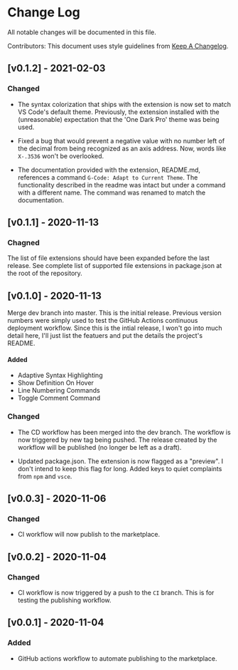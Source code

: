 # Change Log

All notable changes will be documented in this file.

Contributors: This document uses style guidelines from [Keep A Changelog](http://keepachangelog.com/).

## [v0.1.2] - 2021-02-03

### Changed

- The syntax colorization that ships with the extension is now set to match VS Code's default theme.  Previously, the extension installed with the (unreasonable) expectation that the 'One Dark Pro' theme was being used.

- Fixed a bug that would prevent a negative value with no number left of the decimal from being recognized as an axis address.  Now, words like `X-.3536` won't be overlooked.

- The documentation provided with the extension, README.md, references a command `G-Code: Adapt to Current Theme`. The functionality described in the readme was intact but under a command with a different name. The command was renamed to match the documentation. 

## [v0.1.1] - 2020-11-13

### Chagned

The list of file extensions should have been expanded before the last release.  See complete list of supported file extensions in package.json at the root of the repository.

## [v0.1.0] - 2020-11-13

Merge dev branch into master.  This is the initial release.  Previous version numbers were simply used to test the GitHub Actions continuous deployment workflow.  Since this is the intial release, I won't go into much detail here, I'll just list the featuers and put the details the project's README.

#### Added

- Adaptive Syntax Highlighting
- Show Definition On Hover
- Line Numbering Commands
- Toggle Comment Command

### Changed

- The CD workflow has been merged into the dev branch.  The workflow is now triggered by new tag being pushed.  The release created by the workflow will be published (no longer be left as a draft).

- Updated package.json.  The extension is now flagged as a "preview".  I don't intend to keep this flag for long.  Added keys to quiet complaints from `npm` and `vsce`.

## [v0.0.3] - 2020-11-06

### Changed

- CI workflow will now publish to the marketplace.

## [v0.0.2] - 2020-11-04

### Changed

- CI workflow is now triggered by a push to the `CI` branch.  This is for testing the publishing workflow.

## [v0.0.1] - 2020-11-04

### Added

- GitHub actions workflow to automate publishing to the marketplace.